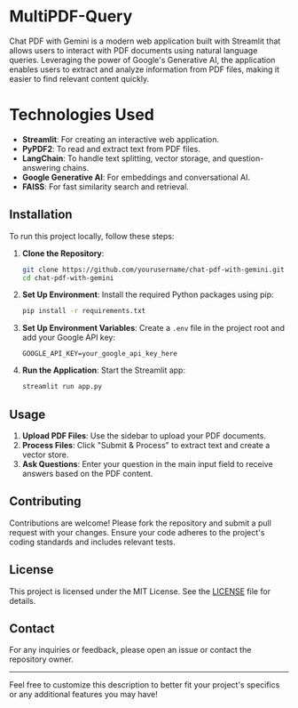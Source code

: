 # MultiPDF-Query
Chat PDF with Gemini is a modern web application built with Streamlit that allows users to interact with PDF documents using natural language queries. Leveraging the power of Google's Generative AI, the application enables users to extract and analyze information from PDF files, making it easier to find relevant content quickly.


# Technologies Used

- **Streamlit**: For creating an interactive web application.
- **PyPDF2**: To read and extract text from PDF files.
- **LangChain**: To handle text splitting, vector storage, and question-answering chains.
- **Google Generative AI**: For embeddings and conversational AI.
- **FAISS**: For fast similarity search and retrieval.

## Installation

To run this project locally, follow these steps:

1. **Clone the Repository**:
   ```bash
   git clone https://github.com/yourusername/chat-pdf-with-gemini.git
   cd chat-pdf-with-gemini
   ```

2. **Set Up Environment**:
   Install the required Python packages using pip:
   ```bash
   pip install -r requirements.txt
   ```

3. **Set Up Environment Variables**:
   Create a `.env` file in the project root and add your Google API key:
   ```
   GOOGLE_API_KEY=your_google_api_key_here
   ```

4. **Run the Application**:
   Start the Streamlit app:
   ```bash
   streamlit run app.py
   ```

## Usage

1. **Upload PDF Files**: Use the sidebar to upload your PDF documents.
2. **Process Files**: Click "Submit & Process" to extract text and create a vector store.
3. **Ask Questions**: Enter your question in the main input field to receive answers based on the PDF content.

## Contributing

Contributions are welcome! Please fork the repository and submit a pull request with your changes. Ensure your code adheres to the project's coding standards and includes relevant tests.

## License

This project is licensed under the MIT License. See the [LICENSE](LICENSE) file for details.

## Contact

For any inquiries or feedback, please open an issue or contact the repository owner.

---

Feel free to customize this description to better fit your project's specifics or any additional features you may have!
